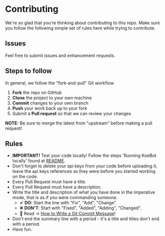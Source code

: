 # Contributing

We're so glad that you're thinking about contributing to this repo. Make sure you follow the following simple set of rules here while trying to contribute.

## Issues

Feel free to submit issues and enhancement requests.

## Steps to follow

In general, we follow the "fork-and-pull" Git workflow.

 1. **Fork** the repo on GitHub
 2. **Clone** the project to your own machine
 3. **Commit** changes to your own branch
 4. **Push** your work back up to your fork
 5. Submit a **Pull request** so that we can review your changes

**NOTE:** Be sure to merge the latest from "upstream" before making a pull request!

## Rules

- **IMPORTANT!** Test your code locally! Follow the steps 'Running KoeBot locally' found at [README](https://github.com/SciDataUCM/koe-bot/blob/master/README.md).
- Don't forget to delete your api keys from your code before uploading it, leave the api keys references as they were before you started working on the code.
- Every Pull Request must have a title.
- Every Pull Request must have a description.
- Write the title and description of what you have done in the imperative mode, that is as if you were commanding someone. 
    - ✔ **DO**: Start the line with "Fix", "Add", "Change". 
    - ❌ **DON'T**: Start with "Fixed", "Added", "Adding", "Changed".
    - 🎯 Read → [How to Write a Git Commit Message](https://chris.beams.io/posts/git-commit/)!
- Don't end the summary line with a period - it's a title and titles don't end with a period.
- Have fun.
